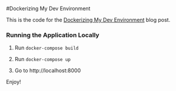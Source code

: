 #Dockerizing My Dev Environment

This is the code for the [Dockerizing My Dev Environment](https://dmkcode.com/2016/08/simple-timer-using-angular-2-and-rxjs/) blog post.

### Running the Application Locally

1. Run `docker-compose build`

1. Run `docker-compose up` 

1. Go to http://localhost:8000

Enjoy!

